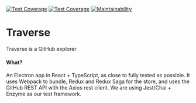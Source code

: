 [![Test Coverage](https://travis-ci.org/jasonraimondi/traverse.svg)](https://travis-ci.org/jasonraimondi/traverse#)
[![Test Coverage](https://api.codeclimate.com/v1/badges/82c89e1eac3a57862421/test_coverage)](https://codeclimate.com/github/jasonraimondi/traverse/test_coverage)
[![Maintainability](https://api.codeclimate.com/v1/badges/82c89e1eac3a57862421/maintainability)](https://codeclimate.com/github/jasonraimondi/traverse/maintainability)

# Traverse

Traverse is a GitHub explorer

#### What?

An Electron app in React + TypeScript, as close to fully tested as possible. It uses Webpack to bundle, Redux and Redux Saga for the store, and uses the GitHub REST API with the Axios rest client. We are using Jest/Chai + Enzyme as our test framework.

